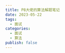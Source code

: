 ```yaml
---
title: P8大佬的算法解题笔记
date: 2023-05-22
tags:
  - 面试
categories:
  - 面试
  - 算法
publish: false
---
```


<ClientOnly>
  <pdf-preview src='/P8大佬的算法解题笔记(4).pdf'></pdf-preview>
</ClientOnly>
